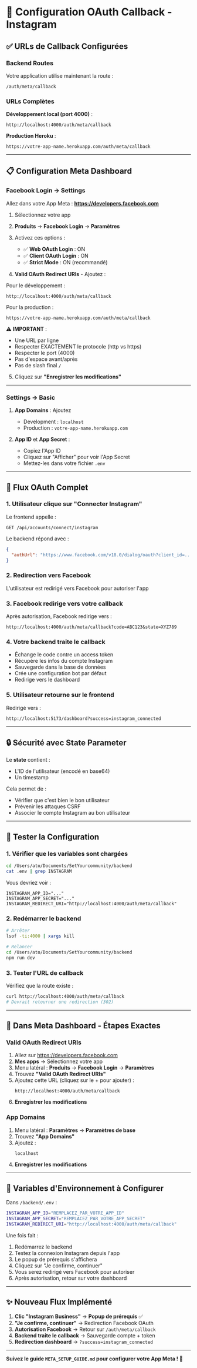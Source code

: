 # 🔐 Configuration OAuth Callback - Instagram

## ✅ URLs de Callback Configurées

### Backend Routes

Votre application utilise maintenant la route :
```
/auth/meta/callback
```

### URLs Complètes

**Développement local (port 4000)** :
```
http://localhost:4000/auth/meta/callback
```

**Production Heroku** :
```
https://votre-app-name.herokuapp.com/auth/meta/callback
```

---

## 📋 Configuration Meta Dashboard

### Facebook Login → Settings

Allez dans votre App Meta : **https://developers.facebook.com**

1. Sélectionnez votre app
2. **Produits** → **Facebook Login** → **Paramètres**
3. Activez ces options :
   - ✅ **Web OAuth Login** : ON
   - ✅ **Client OAuth Login** : ON
   - ✅ **Strict Mode** : ON (recommandé)

4. **Valid OAuth Redirect URIs** - Ajoutez :

Pour le développement :
```
http://localhost:4000/auth/meta/callback
```

Pour la production :
```
https://votre-app-name.herokuapp.com/auth/meta/callback
```

⚠️ **IMPORTANT** : 
- Une URL par ligne
- Respecter EXACTEMENT le protocole (http vs https)
- Respecter le port (4000)
- Pas d'espace avant/après
- Pas de slash final `/`

5. Cliquez sur **"Enregistrer les modifications"**

---

### Settings → Basic

1. **App Domains** : Ajoutez
   - Development : `localhost`
   - Production : `votre-app-name.herokuapp.com`

2. **App ID** et **App Secret** :
   - Copiez l'App ID
   - Cliquez sur "Afficher" pour voir l'App Secret
   - Mettez-les dans votre fichier `.env`

---

## 🔄 Flux OAuth Complet

### 1. Utilisateur clique sur "Connecter Instagram"

Le frontend appelle :
```
GET /api/accounts/connect/instagram
```

Le backend répond avec :
```json
{
  "authUrl": "https://www.facebook.com/v18.0/dialog/oauth?client_id=...&redirect_uri=http://localhost:4000/auth/meta/callback&state=..."
}
```

### 2. Redirection vers Facebook

L'utilisateur est redirigé vers Facebook pour autoriser l'app

### 3. Facebook redirige vers votre callback

Après autorisation, Facebook redirige vers :
```
http://localhost:4000/auth/meta/callback?code=ABC123&state=XYZ789
```

### 4. Votre backend traite le callback

- Échange le code contre un access token
- Récupère les infos du compte Instagram
- Sauvegarde dans la base de données
- Crée une configuration bot par défaut
- Redirige vers le dashboard

### 5. Utilisateur retourne sur le frontend

Redirigé vers :
```
http://localhost:5173/dashboard?success=instagram_connected
```

---

## 🔒 Sécurité avec State Parameter

Le **state** contient :
- L'ID de l'utilisateur (encodé en base64)
- Un timestamp

Cela permet de :
- Vérifier que c'est bien le bon utilisateur
- Prévenir les attaques CSRF
- Associer le compte Instagram au bon utilisateur

---

## 🧪 Tester la Configuration

### 1. Vérifier que les variables sont chargées

```bash
cd /Users/ato/Documents/SetYourcommunity/backend
cat .env | grep INSTAGRAM
```

Vous devriez voir :
```
INSTAGRAM_APP_ID="..."
INSTAGRAM_APP_SECRET="..."
INSTAGRAM_REDIRECT_URI="http://localhost:4000/auth/meta/callback"
```

### 2. Redémarrer le backend

```bash
# Arrêter
lsof -ti:4000 | xargs kill

# Relancer
cd /Users/ato/Documents/SetYourcommunity/backend
npm run dev
```

### 3. Tester l'URL de callback

Vérifiez que la route existe :
```bash
curl http://localhost:4000/auth/meta/callback
# Devrait retourner une redirection (302)
```

---

## 📱 Dans Meta Dashboard - Étapes Exactes

### Valid OAuth Redirect URIs

1. Allez sur https://developers.facebook.com
2. **Mes apps** → Sélectionnez votre app
3. Menu latéral : **Produits** → **Facebook Login** → **Paramètres**
4. Trouvez **"Valid OAuth Redirect URIs"**
5. Ajoutez cette URL (cliquez sur le + pour ajouter) :
   ```
   http://localhost:4000/auth/meta/callback
   ```
6. **Enregistrer les modifications**

### App Domains

1. Menu latéral : **Paramètres** → **Paramètres de base**
2. Trouvez **"App Domains"**
3. Ajoutez :
   ```
   localhost
   ```
4. **Enregistrer les modifications**

---

## 🎯 Variables d'Environnement à Configurer

Dans `/backend/.env` :

```bash
INSTAGRAM_APP_ID="REMPLACEZ_PAR_VOTRE_APP_ID"
INSTAGRAM_APP_SECRET="REMPLACEZ_PAR_VOTRE_APP_SECRET"
INSTAGRAM_REDIRECT_URI="http://localhost:4000/auth/meta/callback"
```

Une fois fait :
1. Redémarrez le backend
2. Testez la connexion Instagram depuis l'app
3. Le popup de prérequis s'affichera
4. Cliquez sur "Je confirme, continuer"
5. Vous serez redirigé vers Facebook pour autoriser
6. Après autorisation, retour sur votre dashboard

---

## ✨ Nouveau Flux Implémenté

1. **Clic "Instagram Business"** → **Popup de prérequis** ✅
2. **"Je confirme, continuer"** → Redirection Facebook OAuth
3. **Autorisation Facebook** → Retour sur `/auth/meta/callback`
4. **Backend traite le callback** → Sauvegarde compte + token
5. **Redirection dashboard** → `?success=instagram_connected`

---

**Suivez le guide `META_SETUP_GUIDE.md` pour configurer votre App Meta ! 🚀**


